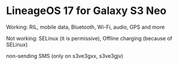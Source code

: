 # LineageOS 17 for Galaxy S3 Neo
Working:
  RIL,
  mobile data,
  Bluetooth,
  Wi-Fi,
  audio,
  GPS 
  and more
  
Not working:
  SELinux (it is permissive),
  Offline charging (because of SELinux)
  
  non-sending SMS (only on s3ve3gxx, s3ve3gjv)
